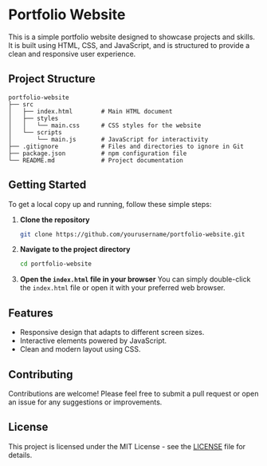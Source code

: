# Portfolio Website

This is a simple portfolio website designed to showcase projects and skills. It is built using HTML, CSS, and JavaScript, and is structured to provide a clean and responsive user experience.

## Project Structure

```
portfolio-website
├── src
│   ├── index.html        # Main HTML document
│   ├── styles
│   │   └── main.css      # CSS styles for the website
│   └── scripts
│       └── main.js       # JavaScript for interactivity
├── .gitignore            # Files and directories to ignore in Git
├── package.json          # npm configuration file
└── README.md             # Project documentation
```

## Getting Started

To get a local copy up and running, follow these simple steps:

1. **Clone the repository**
   ```bash
   git clone https://github.com/yourusername/portfolio-website.git
   ```

2. **Navigate to the project directory**
   ```bash
   cd portfolio-website
   ```

3. **Open the `index.html` file in your browser**
   You can simply double-click the `index.html` file or open it with your preferred web browser.

## Features

- Responsive design that adapts to different screen sizes.
- Interactive elements powered by JavaScript.
- Clean and modern layout using CSS.

## Contributing

Contributions are welcome! Please feel free to submit a pull request or open an issue for any suggestions or improvements.

## License

This project is licensed under the MIT License - see the [LICENSE](LICENSE) file for details.